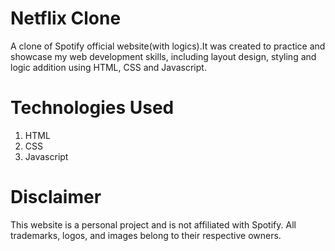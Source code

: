# Netflix Clone
A clone of Spotify official website(with logics).It was created to practice and showcase my web development skills, including layout design, styling and logic addition using HTML, CSS and Javascript.

# Technologies Used
1. HTML
2. CSS
3. Javascript

# Disclaimer
This website is a personal project and is not affiliated with Spotify.
All trademarks, logos, and images belong to their respective owners.
